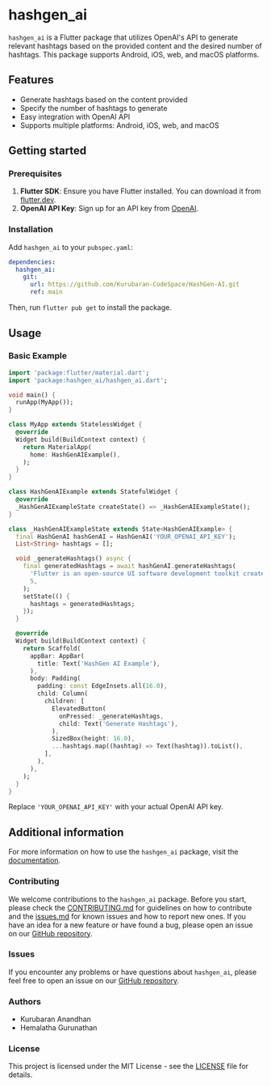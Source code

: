 
# hashgen_ai

`hashgen_ai` is a Flutter package that utilizes OpenAI's API to generate relevant hashtags based on the provided content and the desired number of hashtags. This package supports Android, iOS, web, and macOS platforms.

## Features

- Generate hashtags based on the content provided
- Specify the number of hashtags to generate
- Easy integration with OpenAI API
- Supports multiple platforms: Android, iOS, web, and macOS

## Getting started

### Prerequisites

1. **Flutter SDK**: Ensure you have Flutter installed. You can download it from [flutter.dev](https://flutter.dev/docs/get-started/install).
2. **OpenAI API Key**: Sign up for an API key from [OpenAI](https://beta.openai.com/signup/).

### Installation

Add `hashgen_ai` to your `pubspec.yaml`:

```yaml
dependencies:
  hashgen_ai:
    git:
      url: https://github.com/Kurubaran-CodeSpace/HashGen-AI.git
      ref: main
```

Then, run `flutter pub get` to install the package.

## Usage

### Basic Example

```dart
import 'package:flutter/material.dart';
import 'package:hashgen_ai/hashgen_ai.dart';

void main() {
  runApp(MyApp());
}

class MyApp extends StatelessWidget {
  @override
  Widget build(BuildContext context) {
    return MaterialApp(
      home: HashGenAIExample(),
    );
  }
}

class HashGenAIExample extends StatefulWidget {
  @override
  _HashGenAIExampleState createState() => _HashGenAIExampleState();
}

class _HashGenAIExampleState extends State<HashGenAIExample> {
  final HashGenAI hashGenAI = HashGenAI('YOUR_OPENAI_API_KEY');
  List<String> hashtags = [];

  void _generateHashtags() async {
    final generatedHashtags = await hashGenAI.generateHashtags(
      'Flutter is an open-source UI software development toolkit created by Google.',
      5,
    );
    setState(() {
      hashtags = generatedHashtags;
    });
  }

  @override
  Widget build(BuildContext context) {
    return Scaffold(
      appBar: AppBar(
        title: Text('HashGen AI Example'),
      ),
      body: Padding(
        padding: const EdgeInsets.all(16.0),
        child: Column(
          children: [
            ElevatedButton(
              onPressed: _generateHashtags,
              child: Text('Generate Hashtags'),
            ),
            SizedBox(height: 16.0),
            ...hashtags.map((hashtag) => Text(hashtag)).toList(),
          ],
        ),
      ),
    );
  }
}
```

Replace `'YOUR_OPENAI_API_KEY'` with your actual OpenAI API key.

## Additional information

For more information on how to use the `hashgen_ai` package, visit the [documentation](https://pub.dev/documentation/hashgen_ai/latest/).

### Contributing

We welcome contributions to the `hashgen_ai` package. Before you start, please check the [CONTRIBUTING.md](https://github.com/Kurubaran-CodeSpace/HashGen-AI/CONTRIBUTING.md) for guidelines on how to contribute and the [issues.md](https://github.com/Kurubaran-CodeSpace/HashGen-AI/issues.md) for known issues and how to report new ones. If you have an idea for a new feature or have found a bug, please open an issue on our [GitHub repository](https://github.com/Kurubaran-CodeSpace/HashGen-AI).

### Issues

If you encounter any problems or have questions about `hashgen_ai`, please feel free to open an issue on our [GitHub repository](https://github.com/Kurubaran-CodeSpace/HashGen-AI/issues).

### Authors

- Kurubaran Anandhan
- Hemalatha Gurunathan

### License

This project is licensed under the MIT License - see the [LICENSE](https://github.com/Kurubaran-CodeSpace/HashGen-AI/blob/main/LICENSE) file for details.
